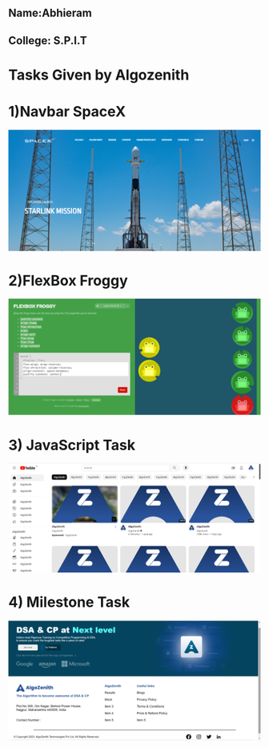
## Name:Abhieram 
## College: S.P.I.T
# Tasks Given by Algozenith

# 1)Navbar SpaceX
![Alt text](SpaceX.png)

# 2)FlexBox Froggy
![Alt text](FlexBoxFroggy.png)

# 3) JavaScript Task
![Alt text](JavascriptMagic.png)

# 4) Milestone Task
![Alt text](Figma_AlgoZenith.png)
